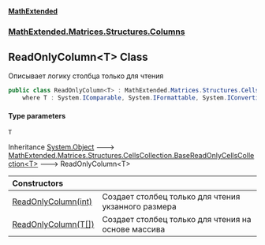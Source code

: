 #### [MathExtended](index.md 'index')
### [MathExtended.Matrices.Structures.Columns](MathExtended_Matrices_Structures_Columns.md 'MathExtended.Matrices.Structures.Columns')
## ReadOnlyColumn&lt;T&gt; Class
Описывает логику столбца только для чтения  
```csharp
public class ReadOnlyColumn<T> : MathExtended.Matrices.Structures.CellsCollection.BaseReadOnlyCellsCollection<T>
    where T : System.IComparable, System.IFormattable, System.IConvertible, System.IComparable<T>, System.IEquatable<T>
```
#### Type parameters
<a name='MathExtended_Matrices_Structures_Columns_ReadOnlyColumn_T__T'></a>
`T`  
  

Inheritance [System.Object](https://docs.microsoft.com/en-us/dotnet/api/System.Object 'System.Object') &#129106; [MathExtended.Matrices.Structures.CellsCollection.BaseReadOnlyCellsCollection&lt;](MathExtended_Matrices_Structures_CellsCollection_BaseReadOnlyCellsCollection_T_.md 'MathExtended.Matrices.Structures.CellsCollection.BaseReadOnlyCellsCollection&lt;T&gt;')[T](MathExtended_Matrices_Structures_Columns_ReadOnlyColumn_T_.md#MathExtended_Matrices_Structures_Columns_ReadOnlyColumn_T__T 'MathExtended.Matrices.Structures.Columns.ReadOnlyColumn&lt;T&gt;.T')[&gt;](MathExtended_Matrices_Structures_CellsCollection_BaseReadOnlyCellsCollection_T_.md 'MathExtended.Matrices.Structures.CellsCollection.BaseReadOnlyCellsCollection&lt;T&gt;') &#129106; ReadOnlyColumn&lt;T&gt;  

| Constructors | |
| :--- | :--- |
| [ReadOnlyColumn(int)](MathExtended_Matrices_Structures_Columns_ReadOnlyColumn_T__ReadOnlyColumn(int).md 'MathExtended.Matrices.Structures.Columns.ReadOnlyColumn&lt;T&gt;.ReadOnlyColumn(int)') | Создает столбец только для чтения укзанного размера<br/> |
| [ReadOnlyColumn(T[])](MathExtended_Matrices_Structures_Columns_ReadOnlyColumn_T__ReadOnlyColumn(T__).md 'MathExtended.Matrices.Structures.Columns.ReadOnlyColumn&lt;T&gt;.ReadOnlyColumn(T[])') | Создает столбец только для чтения на основе массива<br/> |
